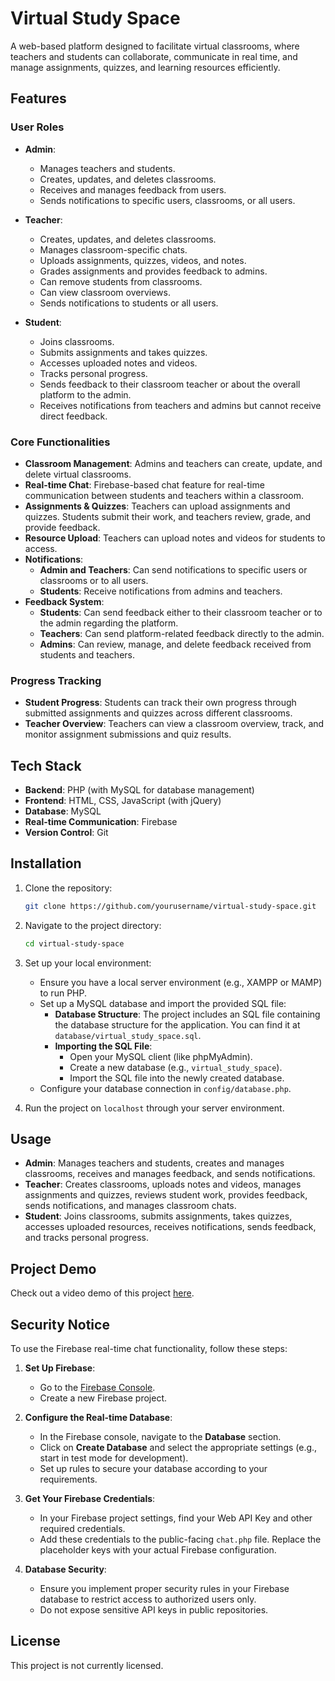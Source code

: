 # Virtual Study Space

A web-based platform designed to facilitate virtual classrooms, where teachers and students can collaborate, communicate in real time, and manage assignments, quizzes, and learning resources efficiently.

## Features

### User Roles
- **Admin**: 
  - Manages teachers and students.
  - Creates, updates, and deletes classrooms.
  - Receives and manages feedback from users.
  - Sends notifications to specific users, classrooms, or all users.
  
- **Teacher**: 
  - Creates, updates, and deletes classrooms.
  - Manages classroom-specific chats.
  - Uploads assignments, quizzes, videos, and notes.
  - Grades assignments and provides feedback to admins.
  - Can remove students from classrooms.
  - Can view classroom overviews.
  - Sends notifications to students or all users.

- **Student**: 
  - Joins classrooms.
  - Submits assignments and takes quizzes.
  - Accesses uploaded notes and videos.
  - Tracks personal progress.
  - Sends feedback to their classroom teacher or about the overall platform to the admin.
  - Receives notifications from teachers and admins but cannot receive direct feedback.

### Core Functionalities
- **Classroom Management**: Admins and teachers can create, update, and delete virtual classrooms.
- **Real-time Chat**: Firebase-based chat feature for real-time communication between students and teachers within a classroom.
- **Assignments & Quizzes**: Teachers can upload assignments and quizzes. Students submit their work, and teachers review, grade, and provide feedback.
- **Resource Upload**: Teachers can upload notes and videos for students to access.
- **Notifications**: 
  - **Admin and Teachers**: Can send notifications to specific users or classrooms or to all users.
  - **Students**: Receive notifications from admins and teachers.
- **Feedback System**: 
  - **Students**: Can send feedback either to their classroom teacher or to the admin regarding the platform.
  - **Teachers**: Can send platform-related feedback directly to the admin.
  - **Admins**: Can review, manage, and delete feedback received from students and teachers.

### Progress Tracking
- **Student Progress**: Students can track their own progress through submitted assignments and quizzes across different classrooms.
- **Teacher Overview**: Teachers can view a classroom overview, track, and monitor assignment submissions and quiz results.

## Tech Stack

- **Backend**: PHP (with MySQL for database management)
- **Frontend**: HTML, CSS, JavaScript (with jQuery)
- **Database**: MySQL
- **Real-time Communication**: Firebase
- **Version Control**: Git

## Installation

1. Clone the repository:
    ```bash
    git clone https://github.com/yourusername/virtual-study-space.git
    ```
2. Navigate to the project directory:
    ```bash
    cd virtual-study-space
    ```
3. Set up your local environment:
   - Ensure you have a local server environment (e.g., XAMPP or MAMP) to run PHP.
   - Set up a MySQL database and import the provided SQL file:
     - **Database Structure**: The project includes an SQL file containing the database structure for the application. You can find it at `database/virtual_study_space.sql`.
     - **Importing the SQL File**:
       - Open your MySQL client (like phpMyAdmin).
       - Create a new database (e.g., `virtual_study_space`).
       - Import the SQL file into the newly created database.
   - Configure your database connection in `config/database.php`.

4. Run the project on `localhost` through your server environment.

## Usage

- **Admin**: Manages teachers and students, creates and manages classrooms, receives and manages feedback, and sends notifications.
- **Teacher**: Creates classrooms, uploads notes and videos, manages assignments and quizzes, reviews student work, provides feedback, sends notifications, and manages classroom chats.
- **Student**: Joins classrooms, submits assignments, takes quizzes, accesses uploaded resources, receives notifications, sends feedback, and tracks personal progress.

## Project Demo
Check out a video demo of this project [here](https://your-google-drive-link.com).

## Security Notice

To use the Firebase real-time chat functionality, follow these steps:

1. **Set Up Firebase**:
   - Go to the [Firebase Console](https://console.firebase.google.com/).
   - Create a new Firebase project.

2. **Configure the Real-time Database**:
   - In the Firebase console, navigate to the **Database** section.
   - Click on **Create Database** and select the appropriate settings (e.g., start in test mode for development).
   - Set up rules to secure your database according to your requirements.

3. **Get Your Firebase Credentials**:
   - In your Firebase project settings, find your Web API Key and other required credentials.
   - Add these credentials to the public-facing `chat.php` file. Replace the placeholder keys with your actual Firebase configuration.

4. **Database Security**:
   - Ensure you implement proper security rules in your Firebase database to restrict access to authorized users only.
   - Do not expose sensitive API keys in public repositories.

## License
This project is not currently licensed.
